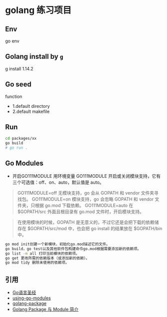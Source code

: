 # golang 练习项目

## Env
go env

## Golang install by [`g`](https://github.com/voidint/g)
g install 1.14.2

## Go seed
function
* 1.default directory
* 2.default makefile

## Run

```bash
cd packages/xx
go build
# go run .
```

## Go Modules

- 开启GO111MODULE
用环境变量 GO111MODULE 开启或关闭模块支持，它有三个可选值：off、on、auto，默认值是 auto。

> GO111MODULE=off 无模块支持，go 会从 GOPATH 和 vendor 文件夹寻找包。
GO111MODULE=on 模块支持，go 会忽略 GOPATH 和 vendor 文件夹，只根据 go.mod 下载依赖。
GO111MODULE=auto 在 $GOPATH/src 外面且根目录有 go.mod 文件时，开启模块支持。

> 在使用模块的时候，GOPATH 是无意义的，不过它还是会把下载的依赖储存在 $GOPATH/src/mod 中，也会把 go install 的结果放在 $GOPATH/bin 中。


```bash
go mod init创建一个新模块，初始化go.mod描述它的文件。
go build，go test以及其他软件包构建命令go.mod根据需要添加新的依赖项。
go list -m all 打印当前模块的依赖项。
go get 更改所需的依赖版本（或添加新的依赖）。
go mod tidy 删除未使用的依赖项。
```

## 引用 

- [Go语言圣经](https://books.studygolang.com/gopl-zh/)
- [using-go-modules](https://blog.golang.org/using-go-modules)
- [golang-package](https://studygolang.com/articles/5831)
- [Golang Package 与 Module 简介](https://www.jianshu.com/p/07ffc5827b26)
